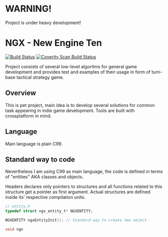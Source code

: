 # WARNING!

Project is under heavy development!

# NGX - New Engine Ten
[![Build Status](https://travis-ci.org/masscry/ngx.svg?branch=master)](https://travis-ci.org/masscry/ngx)
<a href="https://scan.coverity.com/projects/masscry-ngx">
  <img alt="Coverity Scan Build Status"
       src="https://scan.coverity.com/projects/12012/badge.svg"/>
</a>

Project consists of several low-level algoritms for general game development 
and provides test and examples of their usage in form of turn-base tactical 
strategy game.

## Overview

This is pet project, main idea is to develop several solutions for common task
appearing in indie game development. Tools are built with crossplatform in mind.

## Language

Main language is plain C99.

## Standard way to code

Nevertheless I am using C99 as main language, the code is defined in terms of 
"entities" AKA classes and objects.

Headers declares only pointers to structures and all functions related to 
this structure get a pointer as first argument. Actual structures are defined
inside its' respective compilation units.

```c
// entity.h
typedef struct ngx_entity_t* NGXENTITY;

NGXENTITY ngxEntityInit(); // Standard way to create new object

void ngx